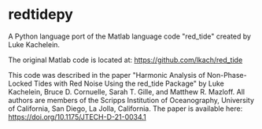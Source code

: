 # redtidepy

A Python language port of the Matlab language code "red_tide" created by Luke Kachelein.

The original Matlab code is located at: https://github.com/lkach/red_tide

This code was described in the paper "Harmonic Analysis of Non-Phase-Locked Tides with Red Noise Using the red_tide Package" by Luke Kachelein, Bruce D. Cornuelle, Sarah T. Gille, and Matthew R. Mazloff. All authors are members of the Scripps Institution of Oceanography, University of California, San Diego, La Jolla, California. The paper is available here: https://doi.org/10.1175/JTECH-D-21-0034.1
